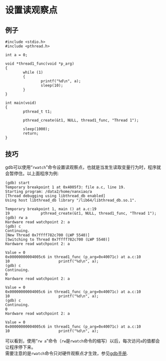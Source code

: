 # 设置读观察点
## 例子
	#include <stdio.h>
	#include <pthread.h>
	
	int a = 0;
	
	void *thread1_func(void *p_arg)
	{
	        while (1)
	        {
	                printf("%d\n", a);
	                sleep(10);
	        }
	}
	
	int main(void)
	{
	        pthread_t t1;
	
	        pthread_create(&t1, NULL, thread1_func, "Thread 1");
	
	        sleep(1000);
	        return;
	}


## 技巧
gdb可以使用“`rwatch`”命令设置读观察点，也就是当发生读取变量行为时，程序就会暂停住。以上面程序为例:  

	(gdb) start
	Temporary breakpoint 1 at 0x4005f3: file a.c, line 19.
	Starting program: /data2/home/nanxiao/a
	[Thread debugging using libthread_db enabled]
	Using host libthread_db library "/lib64/libthread_db.so.1".
	
	Temporary breakpoint 1, main () at a.c:19
	19              pthread_create(&t1, NULL, thread1_func, "Thread 1");
	(gdb) rw a
	Hardware read watchpoint 2: a
	(gdb) c
	Continuing.
	[New Thread 0x7ffff782c700 (LWP 5540)]
	[Switching to Thread 0x7ffff782c700 (LWP 5540)]
	Hardware read watchpoint 2: a
	
	Value = 0
	0x00000000004005c6 in thread1_func (p_arg=0x40071c) at a.c:10
	10                      printf("%d\n", a);
	(gdb) c
	Continuing.
	0
	Hardware read watchpoint 2: a
	
	Value = 0
	0x00000000004005c6 in thread1_func (p_arg=0x40071c) at a.c:10
	10                      printf("%d\n", a);
	(gdb) c
	Continuing.
	0
	Hardware read watchpoint 2: a
	
	Value = 0
	0x00000000004005c6 in thread1_func (p_arg=0x40071c) at a.c:10
	10                      printf("%d\n", a);



可以看到，使用“`rw a`”命令（`rw`是`rwatch`命令的缩写）以后，每次访问`a`的值都会让程序停下来。  
需要注意的是`rwatch`命令只对硬件观察点才生效，参见[gdb手册](https://sourceware.org/gdb/onlinedocs/gdb/Set-Watchpoints.html).

